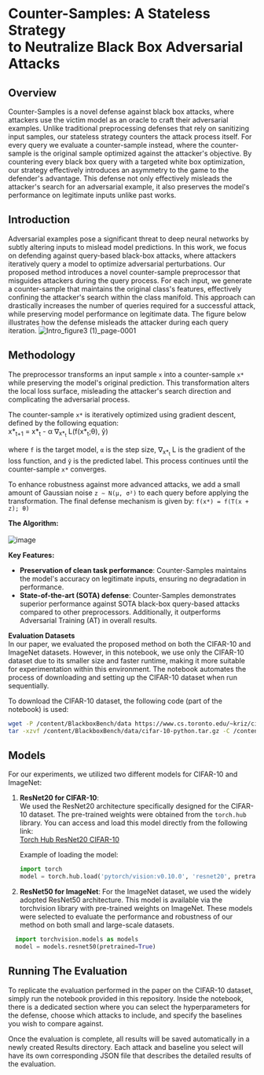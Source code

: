 # Counter-Samples: A Stateless Strategy <br> to Neutralize Black Box Adversarial Attacks
## Overview
Counter-Samples is a novel defense against black box attacks, where attackers use the victim model as an oracle to craft their adversarial examples. Unlike traditional preprocessing defenses that rely on sanitizing input samples, our stateless strategy counters the attack process itself. For every query we evaluate a counter-sample instead, where the counter-sample is the original sample optimized against the attacker's objective. By countering every black box query with a targeted white box optimization, our strategy effectively introduces an asymmetry to the game to the defender's advantage. This defense not only effectively misleads the attacker's search for an adversarial example, it also preserves the model's performance on legitimate inputs unlike past works. 

## Introduction
Adversarial examples pose a significant threat to deep neural networks by subtly altering inputs to mislead model predictions. In this work, we focus on defending against query-based black-box attacks, where attackers iteratively query a model to optimize adversarial perturbations. Our proposed method introduces a novel counter-sample preprocessor that misguides attackers during the query process. For each input, we generate a counter-sample that maintains the original class's features, effectively confining the attacker's search within the class manifold. This approach can drastically increases the number of queries required for a successful attack, while preserving model performance on legitimate data. The figure below illustrates how the defense misleads the attacker during each query iteration.
![Intro_figure3 (1)_page-0001](https://github.com/user-attachments/assets/4d6765f2-271b-45f0-b7e3-7b45edba3c6a)

## Methodology

The preprocessor transforms an input sample `x` into a counter-sample `x*` while preserving the model's original prediction. This transformation alters the local loss surface, misleading the attacker's search direction and complicating the adversarial process.

The counter-sample `x*` is iteratively optimized using gradient descent, defined by the following equation: <br>
x*<sub>t+1</sub> = x*<sub>t</sub> - α ∇<sub>x*<sub>t</sub></sub> L(f(x*<sub>t</sub>;θ), ŷ) <br>

where `f` is the target model, `α` is the step size, ∇<sub>x*<sub>t</sub></sub> L is the gradient of the loss function, and `ŷ` is the predicted label. This process continues until the counter-sample `x*` converges.

To enhance robustness against more advanced attacks, we add a small amount of Gaussian noise `z ∼ N(μ, σ²)` to each query before applying the transformation. The final defense mechanism is given by:
`f(x*) = f(T(x + z); θ)`

**The Algorithm:** <br>
<br>
![image](https://github.com/user-attachments/assets/b9d0e759-894a-4feb-8e47-1001c9ecc04b)


**Key Features:**

 - **Preservation of clean task performance**: Counter-Samples maintains the model's accuracy on legitimate inputs, ensuring no degradation in performance.
 - **State-of-the-art (SOTA) defense**: Counter-Samples demonstrates superior performance against SOTA black-box query-based attacks compared to other preprocessors. Additionally, it outperforms Adversarial Training (AT) in overall results.


**Evaluation Datasets**  
In our paper, we evaluated the proposed method on both the CIFAR-10 and ImageNet datasets. However, in this notebook, we use only the CIFAR-10 dataset due to its smaller size and faster runtime, making it more suitable for experimentation within this environment. The notebook automates the process of downloading and setting up the CIFAR-10 dataset when run sequentially.

To download the CIFAR-10 dataset, the following code (part of the notebook) is used:

```bash
wget -P /content/BlackboxBench/data https://www.cs.toronto.edu/~kriz/cifar-10-python.tar.gz
tar -xzvf /content/BlackboxBench/data/cifar-10-python.tar.gz -C /content/BlackboxBench/data
```
## Models

For our experiments, we utilized two different models for CIFAR-10 and ImageNet:

1. **ResNet20 for CIFAR-10**:  
   We used the ResNet20 architecture specifically designed for the CIFAR-10 dataset. The pre-trained weights were obtained from the `torch.hub` library. You can access and load this model directly from the following link:  
   [Torch Hub ResNet20 CIFAR-10](https://pytorch.org/hub/nvidia_deeplearningexamples_resnet20_cifar10/)

   Example of loading the model:
   ```python
   import torch
   model = torch.hub.load('pytorch/vision:v0.10.0', 'resnet20', pretrained=True)
   ```

2. **ResNet50 for ImageNet**:
   For the ImageNet dataset, we used the widely adopted ResNet50 architecture. This model is available via the torchvision library with pre-trained weights on ImageNet.
   These models were selected to evaluate the performance and robustness of our method on both small and large-scale datasets.
 ```python
   import torchvision.models as models
   model = models.resnet50(pretrained=True)
```

## Running The Evaluation
To replicate the evaluation performed in the paper on the CIFAR-10 dataset, simply run the notebook provided in this repository. Inside the notebook, there is a dedicated section where you can select the hyperparameters for the defense, choose which attacks to include, and specify the baselines you wish to compare against.

Once the evaluation is complete, all results will be saved automatically in a newly created Results directory. Each attack and baseline you select will have its own corresponding JSON file that describes the detailed results of the evaluation.

   


